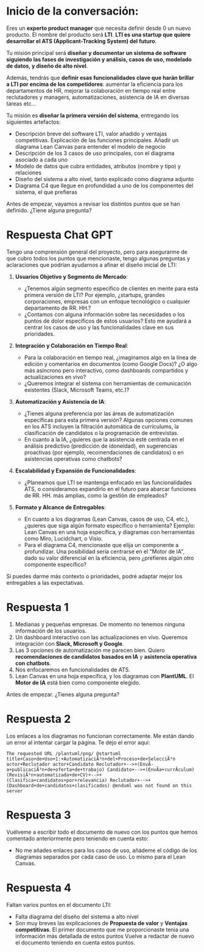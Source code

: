 
# Inicio de la conversación:

Eres un **experto product manager** que necesita definir desde 0 un nuevo producto. El nombre del producto será **LTI**. **LTI es una startup que quiere desarrollar el ATS (Applicant-Tracking System) del futuro**.

Tu misión principal será **diseñar y documentar un sistema de software siguiendo las fases de investigación y análisis, casos de uso, modelado de datos, y diseño de alto nivel**.

Además, tendrás que **definir esas funcionalidades clave que harán brillar a LTI por encima de los competidores**: aumentar la eficiencia para los departamentos de HR, mejorar la colaboración en tiempo real entre reclutadores y managers, automatizaciones, asistencia de IA en diversas tareas etc...

Tu misión es **diseñar la primera versión del sistema**, entregando los siguientes artefactos:

- Descripción breve del software LTI, valor añadido y ventajas competitivas. Explicación de las funciones principales. Añadir un diagrama Lean Canvas para entender el modelo de negocio
- Descripción de los 3 casos de uso principales, con el diagrama asociado a cada uno
- Modelo de datos que cubra entidades, atributos (nombre y tipo) y relaciones
- Diseño del sistema a alto nivel, tanto explicado como diagrama adjunto
- Diagrama C4 que llegue en profundidad a uno de los componentes del sistema, el que prefieras

Antes de empezar, vayamos a revisar los distintos puntos que se han definido. ¿Tiene alguna pregunta?

# Respuesta Chat GPT

Tengo una comprensión general del proyecto, pero para asegurarme de que cubro todos los puntos que mencionaste, tengo algunas preguntas y aclaraciones que podrían ayudarnos a afinar el diseño inicial de LTI:

1. **Usuarios Objetivo y Segmento de Mercado**:
   - ¿Tenemos algún segmento específico de clientes en mente para esta primera versión de LTI? Por ejemplo, ¿startups, grandes corporaciones, empresas con un enfoque tecnológico o cualquier departamento de RR. HH.?
   - ¿Contamos con alguna información sobre las necesidades o los puntos de dolor específicos de estos usuarios? Esto me ayudará a centrar los casos de uso y las funcionalidades clave en sus prioridades.

2. **Integración y Colaboración en Tiempo Real**:
   - Para la colaboración en tiempo real, ¿imaginamos algo en la línea de edición y comentarios en documentos (como Google Docs)? ¿O algo más asíncrono pero interactivo, como dashboards compartidos y actualizaciones en vivo?
   - ¿Queremos integrar el sistema con herramientas de comunicación existentes (Slack, Microsoft Teams, etc.)?

3. **Automatización y Asistencia de IA**:
   - ¿Tienes alguna preferencia por las áreas de automatización específicas para esta primera versión? Algunas opciones comunes en los ATS incluyen la filtración automática de currículums, la clasificación de candidatos o la programación de entrevistas.
   - En cuanto a la IA, ¿quieres que la asistencia esté centrada en el análisis predictivo (predicción de idoneidad), en sugerencias proactivas (por ejemplo, recomendaciones de candidatos) o en asistencias operativas como chatbots?

4. **Escalabilidad y Expansión de Funcionalidades**:
   - ¿Planeamos que LTI se mantenga enfocado en las funcionalidades ATS, o consideramos expandirlo en el futuro para abarcar funciones de RR. HH. más amplias, como la gestión de empleados?

5. **Formato y Alcance de Entregables**:
   - En cuanto a los diagramas (Lean Canvas, casos de uso, C4, etc.), ¿quieres que siga algún formato específico o herramienta? Ejemplo: Lean Canvas en una hoja específica, y diagramas con herramientas como Miro, Lucidchart, o Visio.
   - Para el diagrama C4, mencionaste que elija un componente a profundizar. Una posibilidad sería centrarse en el "Motor de IA", dado su valor diferencial en la eficiencia, pero ¿prefieres algún otro componente específico?

Si puedes darme más contexto o prioridades, podré adaptar mejor los entregables a las expectativas. 

# Respuesta 1

1) Medianas y pequeñas empresas. De momento no tenemos ninguna información de los usuarios.
2) Un dashboard interactivo con las actualizaciones en vivo. Queremos integración con **Slack, Microsoft y Google**.
3) Las 3 opciones de automatización me parecen bien. Quiero **recomendaciones de candidatos basados en IA** y **asistencia operativa con chatbots**.
4) Nos enfocaremos en funcionalidades de ATS.
5) Lean Canvas en una hoja específica, y los diagramas con **PlantUML**. El **Motor de IA** está bien como componente elegido.

Antes de empezar. ¿Tienes alguna pregunta?

# Respuesta 2
Los enlaces a los diagramas no funcionan correctamente. Me están dando un error al intentar cargar la página. Te dejo el error aqui:
 ```
 The requested URL /plantuml/png/ @startuml title+Caso+de+Uso+1:+AutomatizaciÃ³n+del+Proceso+de+SelecciÃ³n actor+Reclutador actor+Candidato Reclutador+-->+(EnvÃ­a+publicaciÃ³n+de+oferta+de+trabajo) Candidato+-->+(EnvÃ­a+currÃ­culum) (RevisiÃ³n+automatizada+de+CV)+-->+(Clasifica+candidatos+por+relevancia) Reclutador+-->+(Dashboard+de+candidatos+clasificados) @enduml was not found on this server
 ```

# Respuesta 3
Vuélveme a escribir todo el documento de nuevo con los puntos que hemos comentado anteriormente pero teniendo en cuenta esto:
- No me añades enlaces para los casos de uso, añádeme el código de los diagramas separados por cada caso de uso. Lo mismo para el Lean Canvas.

# Respuesta 4
Faltan varios puntos en el documento LTI:
- Falta diagrama del diseño del sistema a alto nivel
- Son muy breves las explicaciones de **Propuesta de valor** y **Ventajas competitivas**. El primer documento que me proporcionaste tenia una información más detallada de estos puntos
Vuelve a redactar de nuevo el documento teniendo en cuenta estos puntos.



